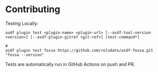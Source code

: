 # Contributing

Testing Locally:

```shell
asdf plugin test <plugin-name> <plugin-url> [--asdf-tool-version <version>] [--asdf-plugin-gitref <git-ref>] [test-command*]

#
asdf plugin test fossa https://github.com/rolodato/asdf-fossa.git "fossa --version"
```

Tests are automatically run in GitHub Actions on push and PR.

